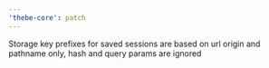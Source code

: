 ```yaml
---
'thebe-core': patch
---
```


Storage key prefixes for saved sessions are based on url origin and pathname only, hash and query params are ignored
